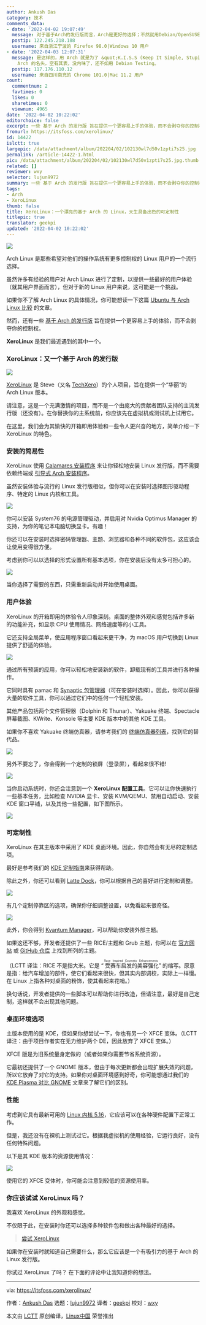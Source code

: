 ```yaml
---
author: Ankush Das
category: 技术
comments_data:
- date: '2022-04-02 19:07:49'
  message: 对于基于Arch的发行版而言，Arch是更好的选择；不然就用Debian/OpenSUSE！
  postip: 122.245.218.188
  username: 来自浙江宁波的 Firefox 98.0|Windows 10 用户
- date: '2022-04-03 12:07:31'
  message: 是这样的，用 Arch 就是为了 &quot;K.I.S.S (Keep It Simple, Stupid)&quot;。基于 Arch 的发行版隐匿了很多细节，对上游改动很大，蹭个
    Arch 的名头，空有其表，没内味了，还不如用 Debian Testing。
  postip: 117.176.110.12
  username: 来自四川南充的 Chrome 101.0|Mac 11.2 用户
count:
  commentnum: 2
  favtimes: 0
  likes: 0
  sharetimes: 0
  viewnum: 4965
date: '2022-04-02 10:22:02'
editorchoice: false
excerpt: 一些 基于 Arch 的发行版 旨在提供一个更容易上手的体验，而不会剥夺你的控制权。
fromurl: https://itsfoss.com/xerolinux/
id: 14422
islctt: true
largepic: /data/attachment/album/202204/02/102130wl7d50v1zpti7s25.jpg
permalink: /article-14422-1.html
pic: /data/attachment/album/202204/02/102130wl7d50v1zpti7s25.jpg.thumb.jpg
related: []
reviewer: wxy
selector: lujun9972
summary: 一些 基于 Arch 的发行版 旨在提供一个更容易上手的体验，而不会剥夺你的控制权。
tags:
- Arch
- XeroLinux
thumb: false
title: XeroLinux：一个漂亮的基于 Arch 的 Linux，天生具备出色的可定制性
titlepic: true
translator: geekpi
updated: '2022-04-02 10:22:02'
---
```


![](/data/attachment/album/202204/02/102130wl7d50v1zpti7s25.jpg)


Arch Linux 是那些希望对他们的操作系统有更多控制权的 Linux 用户的一个流行选择。


虽然许多有经验的用户对 Arch Linux 进行了定制，以提供一些最好的用户体验（就其用户界面而言），但对于新的 Linux 用户来说，这可能是一个挑战。


如果你不了解 Arch Linux 的具体情况，你可能想读一下这篇 [Ubuntu 与 Arch Linux 比较](https://itsfoss.com/ubuntu-vs-arch/) 的文章。


然而，还有一些 [基于 Arch 的发行版](https://itsfoss.com/arch-based-linux-distros/) 旨在提供一个更容易上手的体验，而不会剥夺你的控制权。


**XeroLinux** 是我们最近遇到的其中一个。


### XeroLinux：又一个基于 Arch 的发行版


![](/data/attachment/album/202204/02/102202llkppm0jkksk0ijk.jpg)


[XeroLinux](https://xerolinux.xyz/) 是 Steve（又名 [TechXero](https://twitter.com/TechXero)）的个人项目，旨在提供一个“华丽”的 Arch Linux 版本。


请注意，这是一个充满激情的项目，而不是一个由庞大的贡献者团队支持的主流发行版（还没有）。在你替换你的主系统前，你应该先在虚拟机或测试机上试用它。


在这里，我们会为其愉快的开箱即用体验和一些令人更兴奋的地方，简单介绍一下 XeroLinux 的特色。


### 安装的简易性


XeroLinux 使用 [Calamares 安装程序](https://calamares.io/) 来让你轻松地安装 Linux 发行版，而不需要依赖终端或 [引导式 Arch 安装程序](https://itsfoss.com/install-arch-linux-virtualbox/)。


虽然安装体验与流行的 Linux 发行版相似，但你可以在安装时选择图形驱动程序、特定的 Linux 内核和工具。


![](/data/attachment/album/202204/02/102202e8j8vysjsr684nin.png)


你可以安装 System76 的电源管理驱动，并启用对 Nvidia Optimus Manager 的支持，为你的笔记本电脑切换显卡。有趣！


你还可以在安装时选择密码管理器、主题、浏览器和各种不同的软件包，这应该会让使用变得很方便。


考虑到你可以以选择的形式设置所有基本选项，你在安装后没有太多可担心的。


![](/data/attachment/album/202204/02/102202fcag6hoqi5acjngw.png)


当你选择了需要的东西，只需重新启动并开始使用桌面。


### 用户体验


XeroLinux 的开箱即用的体验令人印象深刻。桌面的整体外观和感觉包括许多新的功能补充，如显示 CPU 使用情况、网络速度等的小工具。


它还支持全局菜单，使应用程序窗口看起来更干净，为 macOS 用户切换到 Linux 提供了舒适的体验。


![](/data/attachment/album/202204/02/102202im3mi39vg5tvvfhf.jpg)


通过所有预装的应用，你可以轻松地安装新的软件，卸载现有的工具并进行各种操作。


它同时具有 pamac 和 [Synaptic 包管理器](https://itsfoss.com/synaptic-package-manager/)（可在安装时选择）。因此，你可以获得大量的软件工具，你可以通过它们中的任何一个轻松安装。


其他产品包括两个文件管理器（Dolphin 和 Thunar）、Yakuake 终端、Spectacle 屏幕截图、KWrite、Konsole 等主要 KDE 版本中的其他 KDE 工具。


如果你不喜欢 Yakuake 终端仿真器，请参考我们的 [终端仿真器列表](https://itsfoss.com/linux-terminal-emulators/)，找到它的替代品。


![](/data/attachment/album/202204/02/102202o889t29m99b9b2du.jpg)


另外不要忘了，你会得到一个定制的锁屏（登录屏），看起来很不错!


![](/data/attachment/album/202204/02/102202f41dohhjzc8df8dd.jpg)


当你启动系统时，你还会注意到一个 **XeroLinux 配置工具**。它可以让你快速执行一些基本任务，比如检查 NVIDIA 显卡、安装 KVM/QEMU、禁用自动启动、安装 KDE 窗口平铺，以及其他一些配置，如下图所示。


![](/data/attachment/album/202204/02/102202v5kcs5gjh64g6g89.jpg)


### 可定制性


XeroLinux 在其主版本中采用了 KDE 桌面环境。因此，你自然会有无尽的定制选项。


最好是参考我们的 [KDE 定制指南](https://itsfoss.com/kde-customization/)来获得帮助。


除此之外，你还可以看到 [Latte Dock](https://github.com/KDE/latte-dock)，你可以根据自己的喜好进行定制和调整。


![](/data/attachment/album/202204/02/102202mff7gfc59ofacmz9.png)


有几个定制停靠区的选项，确保你仔细调整设置，以免看起来很奇怪。


![](/data/attachment/album/202204/02/102202c9ygvm0gv1gom79o.jpg)


此外，你会得到 [Kvantum Manager](https://store.kde.org/p/1005410/)，可以帮助你安装外部主题。


如果这还不够，开发者还提供了一些 RICE/主题和 Grub 主题，你可以在 [官方网站](https://xerolinux.xyz/) 或 [GitHub 仓库](https://github.com/xerolinux/xero-layan-git) 上找到所列的主题。


（LCTT 译注：RICE 不是指大米。它是 “<ruby> 受赛车启发的美容强化 <rt>  Race Inspired Cosmetic Enhancements </rt></ruby>” 的缩写。原意是指：给汽车增加的部件，使它们看起来很快，但其实内部调校，实际上一样慢。在 Linux 上指各种对桌面的粉饰，使其看起来花哨。）


换句话说，开发者提供的一些脚本可以帮助你进行改造，但请注意，最好是自己定制，这样就不会出现其他问题。


### 桌面环境选项


主版本使用的是 KDE，但如果你想尝试一下，你也有另一个 XFCE 变体。（LCTT 译注：由于项目作者实在无力维护两个 DE，因此放弃了 XFCE 变体。）


XFCE 版是为旧系统量身定做的（或者如果你需要节省系统资源）。


它最初还提供了一个 GNOME 版本，但由于每次更新都会出现扩展失效的问题，所以它放弃了对它的支持。如果你对桌面环境感到好奇，你可能想通过我们的 [KDE Plasma 对比 GNOME](https://itsfoss.com/kde-vs-gnome/) 文章来了解它们的区别。


### 性能


考虑到它具有最新可用的 [Linux 内核 5.16](https://news.itsfoss.com/linux-kernel-5-16/)，它应该可以在各种硬件配置下正常工作。


但是，我还没有在裸机上测试过它。根据我虚拟机的使用经验，它运行良好，没有任何特殊问题。


以下是其 KDE 版本的资源使用情况：


![](/data/attachment/album/202204/02/102202jtl10lls8hs193jr.png)


使用它的 XFCE 变体时，你可能会注意到较低的资源使用率。


### 你应该试试 XeroLinux 吗？


我喜欢 XeroLinux 的外观和感觉。


不仅限于此，在安装时你还可以选择多种软件包和做出各种最好的选择。



> 
> [尝试 XeroLinux](https://xerolinux.xyz/)
> 
> 
> 


如果你在安装时就知道自己需要什么，那么它应该是一个有吸引力的基于 Arch 的 Linux 发行版。


你试过 XeroLinux 了吗？ 在下面的评论中让我知道你的想法。




---


via: <https://itsfoss.com/xerolinux/>


作者：[Ankush Das](https://itsfoss.com/author/ankush/) 选题：[lujun9972](https://github.com/lujun9972) 译者：[geekpi](https://github.com/geekpi) 校对：[wxy](https://github.com/wxy)


本文由 [LCTT](https://github.com/LCTT/TranslateProject) 原创编译，[Linux中国](https://linux.cn/) 荣誉推出